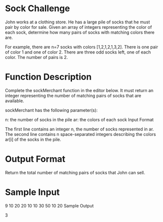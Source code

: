 # Sock Challenge

John works at a clothing store. He has a large pile of socks that he must pair by color for sale. Given an array of integers representing the color of each sock, determine how many pairs of socks with matching colors there are.

For example, there are n=7 socks with colors [1,2,1,2,1,3,2]. There is one pair of color 1 and one of color 2. There are three odd socks left, one of each color. The number of pairs is 2.

# Function Description

Complete the sockMerchant function in the editor below. It must return an integer representing the number of matching pairs of socks that are available.

sockMerchant has the following parameter(s):

n: the number of socks in the pile
ar: the colors of each sock
Input Format

The first line contains an integer n, the number of socks represented in ar.
The second line contains n space-separated integers describing the colors ar[i] of the socks in the pile.

# Output Format

Return the total number of matching pairs of socks that John can sell.

# Sample Input

9
10 20 20 10 10 30 50 10 20
Sample Output

3